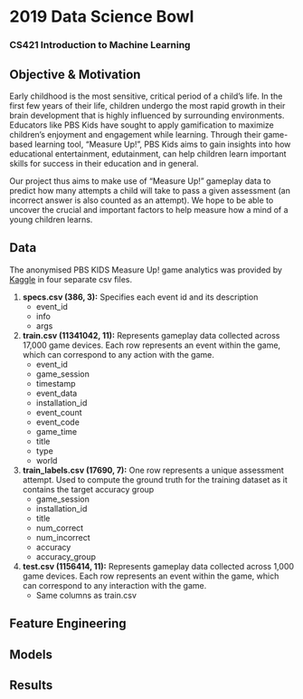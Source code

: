 # 2019 Data Science Bowl
### CS421 Introduction to Machine Learning

## Objective & Motivation
Early childhood is the most sensitive, critical period of a child’s life. In the first few years of their life, children undergo the most rapid growth in their brain development that is highly influenced by surrounding environments. Educators like PBS Kids have sought to apply gamification to maximize children’s enjoyment and engagement while learning. Through their game-based learning tool, “Measure Up!”, PBS Kids aims to gain insights into how educational entertainment, edutainment, can help children learn important skills for success in their education and in general.


Our project thus aims to make use of “Measure Up!” gameplay data to predict how many attempts a child will take to pass a given assessment (an incorrect answer is also counted as an attempt). We hope to be able to uncover the crucial and important factors to help measure how a mind of a young children learns.

## Data
The anonymised PBS KIDS Measure Up! game analytics was provided by [Kaggle](https://www.kaggle.com/c/data-science-bowl-2019/data) in four separate csv files.
1. **specs.csv (386, 3):** Specifies each event id and its description 
    - event_id
    - info
    - args
2. **train.csv (11341042, 11):** Represents gameplay data collected across 17,000 game devices. Each row represents an event within the game, which can correspond to any action with the game.
    - event_id
    - game_session
    - timestamp
    - event_data
    - installation_id
    - event_count
    - event_code
    - game_time
    - title
    - type
    - world
3. **train_labels.csv (17690, 7):** One row represents a unique assessment attempt. Used to compute the ground truth for the training dataset as it contains the target accuracy group 
    - game_session
    - installation_id
    - title
    - num_correct
    - num_incorrect
    - accuracy
    - accuracy_group
4. **test.csv (1156414, 11):** Represents gameplay data collected across 1,000 game devices. Each row represents an event within the game, which can correspond to any interaction with the game.
    - Same columns as train.csv

## Feature Engineering

## Models

## Results